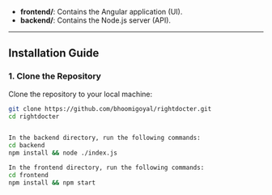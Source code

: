 
- **frontend/**: Contains the Angular application (UI).
- **backend/**: Contains the Node.js server (API).

---

## Installation Guide

### 1. Clone the Repository

Clone the repository to your local machine:

```bash
git clone https://github.com/bhoomigoyal/rightdocter.git
cd rightdocter


In the backend directory, run the following commands:
cd backend
npm install && node ./index.js

In the frontend directory, run the following commands:
cd frontend
npm install && npm start

